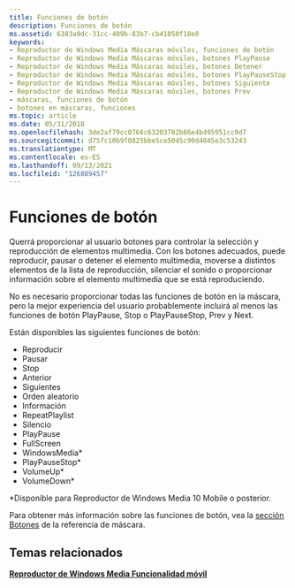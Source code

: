 ```yaml
---
title: Funciones de botón
description: Funciones de botón
ms.assetid: 6383a9dc-31cc-409b-83b7-cb41050f18e8
keywords:
- Reproductor de Windows Media Máscaras móviles, funciones de botón
- Reproductor de Windows Media Máscaras móviles, botones PlayPause
- Reproductor de Windows Media Máscaras móviles, botones Detener
- Reproductor de Windows Media Máscaras móviles, botones PlayPauseStop
- Reproductor de Windows Media Máscaras móviles, botones Siguiente
- Reproductor de Windows Media Máscaras móviles, botones Prev
- máscaras, funciones de botón
- botones en máscaras, funciones
ms.topic: article
ms.date: 05/31/2018
ms.openlocfilehash: 3de2af79cc0766c63203782b66e4b495951cc9d7
ms.sourcegitcommit: d75fc10b9f0825bbe5ce5045c90d4045e3c53243
ms.translationtype: MT
ms.contentlocale: es-ES
ms.lasthandoff: 09/13/2021
ms.locfileid: "126889457"
---
```

# <a name="button-functions"></a>Funciones de botón

Querrá proporcionar al usuario botones para controlar la selección y reproducción de elementos multimedia. Con los botones adecuados, puede reproducir, pausar o detener el elemento multimedia, moverse a distintos elementos de la lista de reproducción, silenciar el sonido o proporcionar información sobre el elemento multimedia que se está reproduciendo.

No es necesario proporcionar todas las funciones de botón en la máscara, pero la mejor experiencia del usuario probablemente incluirá al menos las funciones de botón PlayPause, Stop o PlayPauseStop, Prev y Next.

Están disponibles las siguientes funciones de botón:

-   Reproducir
-   Pausar
-   Stop
-   Anterior
-   Siguientes
-   Orden aleatorio
-   Información
-   RepeatPlaylist
-   Silencio
-   PlayPause
-   FullScreen
-   WindowsMedia\*
-   PlayPauseStop\*
-   VolumeUp\*
-   VolumeDown\*

\*Disponible para Reproductor de Windows Media 10 Mobile o posterior.

Para obtener más información sobre las funciones de botón, vea la [sección Botones](buttons.md) de la referencia de máscara.

## <a name="related-topics"></a>Temas relacionados

<dl> <dt>

[**Reproductor de Windows Media Funcionalidad móvil**](windows-media-player-mobile-functionality.md)
</dt> </dl>

 

 




